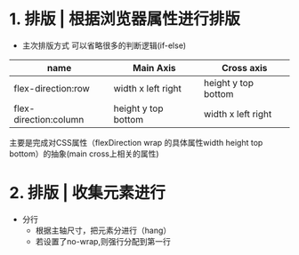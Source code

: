 
# 1. 排版 | 根据浏览器属性进行排版

- 主次排版方式 可以省略很多的判断逻辑(if-else)

|name| Main Axis | Cross axis|
|----| --------- | ----------|
|flex-direction:row | width x left right| height y top bottom|
| flex-direction:column | height y top bottom |width x left right|

主要是完成对CSS属性（flexDirection wrap 的具体属性width height top bottom）的抽象(main cross上相关的属性)

# 2. 排版 | 收集元素进行

- 分行
  - 根据主轴尺寸，把元素分进行（hang）
  - 若设置了no-wrap,则强行分配到第一行